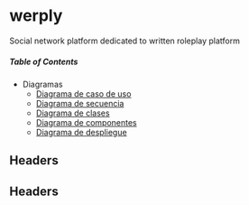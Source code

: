 # werply
Social network platform dedicated to written roleplay platform

##### Table of Contents

* Diagramas
  * [Diagrama de caso de uso](#diagrama_de_caso_de_uso)  
  * [Diagrama de secuencia](#diagrama_de_secuencia) 
  * [Diagrama de clases](#diagrama_de_clases) 
  * [Diagrama de componentes](#diagrama_de_componentes)
  * [Diagrama de despliegue](#diagrama_de_despliegue)

<a name="headers"></a>
## Headers

<a name="headers"></a>
## Headers
